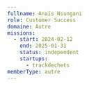 ```yaml
---
fullname: Anaïs Nsungani
role: Customer Success
domaine: Autre
missions:
  - start: 2024-02-12
    end: 2025-01-31
    status: independent
    startups:
      - trackdechets
memberType: autre
---
```

